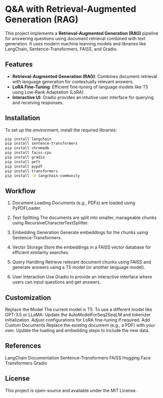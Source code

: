 # Q&A with Retrieval-Augmented Generation (RAG)

This project implements a **Retrieval-Augmented Generation (RAG)** pipeline for answering questions using document retrieval combined with text generation. It uses modern machine learning models and libraries like LangChain, Sentence-Transformers, FAISS, and Gradio.

## Features

- **Retrieval-Augmented Generation (RAG)**:
  Combines document retrieval with language generation for contextually relevant answers.
- **LoRA Fine-Tuning**:
  Efficient fine-tuning of language models like T5 using Low-Rank Adaptation (LoRA).
- **Interactive UI**:
  Gradio provides an intuitive user interface for querying and receiving responses.


## Installation

To set up the environment, install the required libraries:

```bash
pip install langchain
pip install sentence-transformers
pip install chromadb
pip install faiss-cpu
pip install gradio
pip install peft
pip install pypdf
pip install transformers
pip install -U langchain-community
```
## **Workflow**

1. Document Loading
Documents (e.g., PDFs) are loaded using PyPDFLoader.

2. Text Splitting
The documents are split into smaller, manageable chunks using RecursiveCharacterTextSplitter.

3. Embedding Generation
Generate embeddings for the chunks using Sentence-Transformers.

4. Vector Storage
Store the embeddings in a FAISS vector database for efficient similarity searches.

5. Query Handling
Retrieve relevant document chunks using FAISS and generate answers using a T5 model (or another language model).

6. User Interaction
Use Gradio to provide an interactive interface where users can input questions and get answers.

## **Customization**

Replace the Model
The current model is T5. To use a different model like GPT-3.5 or LLaMA:
Update the AutoModelForSeq2SeqLM and tokenizer initialization.
Adjust configurations for LoRA fine-tuning if required.
Add Custom Documents
Replace the existing document (e.g., a PDF) with your own.
Update the loading and embedding steps to include the new data.

## **References**
LangChain Documentation
Sentence-Transformers
FAISS
Hugging Face Transformers
Gradio

## **License**
This project is open-source and available under the MIT License.

